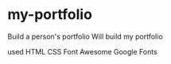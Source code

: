 # my-portfolio
Build a person's  portfolio
Will build my portfolio

used
HTML
CSS
Font Awesome
Google Fonts
